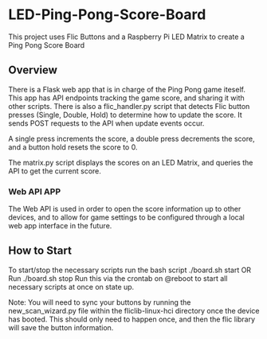 # LED-Ping-Pong-Score-Board
This project uses Flic Buttons and a Raspberry Pi LED Matrix to create a Ping Pong Score Board

## Overview
There is a Flask web app that is in charge of the Ping Pong game iteself. This app has API endpoints tracking the game score, and sharing it with other scripts. There is also a flic_handler.py script that detects Flic button presses (Single, Double, Hold) to determine how to update the score. It sends POST requests to the API when update events occur.

A single press increments the score, a double press decrements the score, and a button hold resets the score to 0.

The matrix.py script displays the scores on an LED Matrix, and queries the API to get the current score.

### Web API APP
The Web API is used in order to open the score information up to other devices, and to allow for game settings to be configured through a local web app interface in the future.

## How to Start
To start/stop the necessary scripts run the bash script ./board.sh start OR Run ./board.sh stop
Run this via the crontab on @reboot to start all necessary scripts at once on state up.

Note: You will need to sync your buttons by running the new_scan_wizard.py file within the fliclib-linux-hci directory once the device has booted. This should only need to happen once, and then the flic library will save the button information.
